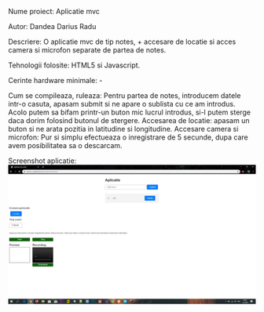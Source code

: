 Nume proiect: Aplicatie mvc

Autor: Dandea Darius Radu

Descriere: O aplicatie mvc de tip notes, + accesare de locatie si acces camera si microfon separate de partea de notes.

Tehnologii folosite: HTML5 si Javascript.

Cerinte hardware minimale: -

Cum se compileaza, ruleaza: Pentru partea de notes, introducem datele intr-o casuta, apasam submit si ne apare o sublista cu ce am introdus.
                            Acolo putem sa bifam printr-un buton mic lucrul introdus, si-l putem sterge daca dorim folosind butonul de stergere.
                            Accesarea de locatie: apasam un buton si ne arata pozitia in latitudine si longitudine.
                            Accesare camera si microfon: Pur si simplu efectueaza o inregistrare de 5 secunde, dupa care avem posibilitatea sa o
                            descarcam.


Screenshot aplicatie: ![](https://github.com/Darius-ux/Darius-ux.github.io/blob/master/imagini/screenshot.png)
